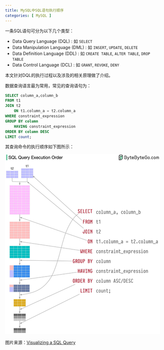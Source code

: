 ```yaml
---
title: MySQL中SQL语句执行顺序
categories: [ MySQL ]
---
```



一条SQL语句可分为以下几个类型：
- Data Query Language (DQL) : 如 `SELECT`
- Data Manipulation Language (DML) : 如 `INSERT`, `UPDATE`, `DELETE`
- Data Definition Language (DDL) : 如 `CREATE TABLE`, `ALTER TABLE`,  `DROP TABLE`
- Data Control Language (DCL) : 如 `GRANT`, `REVOKE`, `DENY`

本文针对DQL的执行过程以及涉及的相关原理做了介绍。


数据查询语言最为常用，常见的查询语句为：
```sql
SELECT column_a,column_b
FROM t1
JOIN t2
    ON t1.column_a = t2.column_a
WHERE constraint_expression
GROUP BY column
    HAVING constraint_expression
ORDER BY column DESC
LIMIT count;
```
其查询命令的执行顺序如下图所示：

![](/assets/2023/11/24/sql_order.jpg)

图片来源：[Visualizing a SQL Query](https://blog.bytebytego.com/p/ep50-visualizing-a-sql-query)


